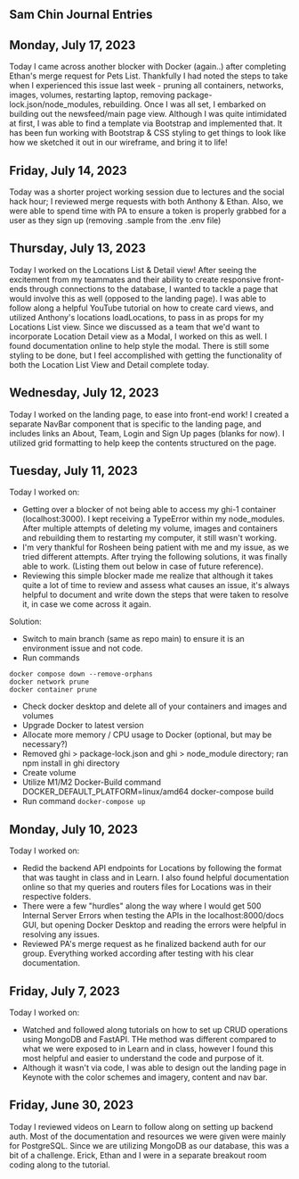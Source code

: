 ## Sam Chin Journal Entries


## Monday, July 17, 2023
Today I came across another blocker with Docker (again..) after completing Ethan's merge request for Pets List. Thankfully I had noted the steps to take when I experienced this issue last week - pruning all containers, networks, images, volumes, restarting laptop, removing package-lock.json/node_modules, rebuilding.
Once I was all set, I embarked on building out the newsfeed/main page view. Although I was quite intimidated at first, I was able to find a template via Bootstrap and implemented that. It has been fun working with Bootstrap & CSS styling to get things to look like how we sketched it out in our wireframe, and bring it to life!


## Friday, July 14, 2023
Today was a shorter project working session due to lectures and the social hack hour; I reviewed merge requests with both Anthony & Ethan. Also, we were able to spend time with PA to ensure a token is properly grabbed for a user as they sign up (removing .sample from the .env file)


## Thursday, July 13, 2023
Today I worked on the Locations List & Detail view! After seeing the excitement from my teammates and their ability to create responsive front-ends through connections to the database, I wanted to tackle a page that would involve this as well (opposed to the landing page).
I was able to follow along a helpful YouTube tutorial on how to create card views, and utilized Anthony's locations loadLocations, to pass in as props for my Locations List view.
Since we discussed as a team that we'd want to incorporate Location Detail view as a Modal, I worked on this as well. I found documentation online to help style the modal.
There is still some styling to be done, but I feel accomplished with getting the functionality of both the Location List View and Detail complete today.


## Wednesday, July 12, 2023
Today I worked on the landing page, to ease into front-end work! I created a separate NavBar component that is specific to the landing page, and includes links an About, Team, Login and Sign Up pages (blanks for now). I utilized grid formatting to help keep the contents structured on the page.

## Tuesday, July 11, 2023

Today I worked on:

- Getting over a blocker of not being able to access my ghi-1 container (localhost:3000). I kept receiving a TypeError within my node_modules. After multiple attempts of deleting my volume, images and containers and rebuilding them to restarting my computer, it still wasn't working.
- I'm very thankful for Rosheen being patient with me and my issue, as we tried different attempts. After trying the following solutions, it was finally able to work. (Listing them out below in case of future reference).
- Reviewing this simple blocker made me realize that although it takes quite a lot of time to review and assess what causes an issue, it's always helpful to document and write down the steps that were taken to resolve it, in case we come across it again.

Solution:
- Switch to main branch (same as repo main) to ensure it is an environment issue and not code.
- Run commands
```
docker compose down --remove-orphans
docker network prune
docker container prune
```

* Check docker desktop and delete all of your containers and images and volumes
* Upgrade Docker to latest version
* Allocate more memory / CPU usage to Docker (optional, but may be necessary?)
* Removed ghi > package-lock.json and ghi > node_module directory; ran npm install in ghi directory
* Create volume
* Utilize M1/M2 Docker-Build command
DOCKER_DEFAULT_PLATFORM=linux/amd64 docker-compose build
* Run command
```docker-compose up```


## Monday, July 10, 2023

Today I worked on:
- Redid the backend API endpoints for Locations by following the format that was taught in class and in Learn. I also found helpful documentation online so that my queries and routers files for Locations was in their respective folders.
- There were a few "hurdles" along the way where I would get 500 Internal Server Errors when testing the APIs in the localhost:8000/docs GUI, but opening Docker Desktop and reading the errors were helpful in resolving any issues.
- Reviewed PA's merge request as he finalized backend auth for our group. Everything worked according after testing with his clear documentation.

## Friday, July 7, 2023

Today I worked on:

- Watched and followed along tutorials on how to set up CRUD operations using MongoDB and FastAPI. THe method was different compared to what we were exposed to in Learn and in class, however I found this most helpful and easier to understand the code and purpose of it.
- Although it wasn't via code, I was able to design out the landing page in Keynote with the color schemes and imagery, content and nav bar.


## Friday, June 30, 2023

Today I reviewed videos on Learn to follow along on setting up backend auth. Most of the documentation and resources we were given were mainly for PostgreSQL. Since we are utilizing MongoDB as our database, this was a bit of a challenge. Erick, Ethan and I were in a separate breakout room coding along to the tutorial.

